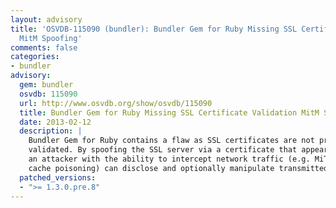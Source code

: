 ```yaml
---
layout: advisory
title: 'OSVDB-115090 (bundler): Bundler Gem for Ruby Missing SSL Certificate Validation
  MitM Spoofing'
comments: false
categories:
- bundler
advisory:
  gem: bundler
  osvdb: 115090
  url: http://www.osvdb.org/show/osvdb/115090
  title: Bundler Gem for Ruby Missing SSL Certificate Validation MitM Spoofing
  date: 2013-02-12
  description: |
    Bundler Gem for Ruby contains a flaw as SSL certificates are not properly
    validated. By spoofing the SSL server via a certificate that appears valid,
    an attacker with the ability to intercept network traffic (e.g. MiTM, DNS
    cache poisoning) can disclose and optionally manipulate transmitted data.
  patched_versions:
  - ">= 1.3.0.pre.8"
---
```

